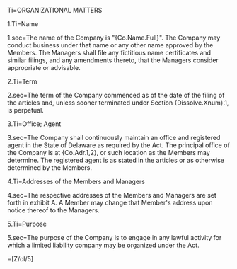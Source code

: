 Ti=ORGANIZATIONAL MATTERS

1.Ti=Name

1.sec=The name of the Company is "{Co.Name.Full}". The Company may conduct business under that name or any other name approved by the Members. The Managers shall file any fictitious name certificates and similar filings, and any amendments thereto, that the Managers consider appropriate or advisable.

2.Ti=Term

2.sec=The term of the Company commenced as of the date of the filing of the articles and, unless sooner terminated under Section {Dissolve.Xnum}.1, is perpetual.

3.Ti=Office; Agent

3.sec=The Company shall continuously maintain an office and registered agent in the State of Delaware as required by the Act.  The principal office of the Company is at {Co.Adr.1,2}, or such location as the Members may determine. The registered agent is as stated in the articles or as otherwise determined by the Members.

4.Ti=Addresses of the Members and Managers

4.sec=The respective addresses of the Members and Managers are set forth in exhibit A. A Member may change that Member's address upon notice thereof to the Managers.

5.Ti=Purpose

5.sec=The purpose of the Company is to engage in any lawful activity for which a limited liability company may be organized under the Act.

=[Z/ol/5]
